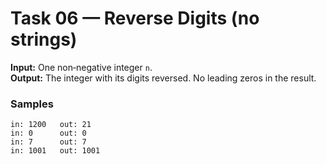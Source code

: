 
# Task 06 — Reverse Digits (no strings)

**Input:** One non‑negative integer `n`.  
**Output:** The integer with its digits reversed. No leading zeros in the result.

### Samples
```
in: 1200   out: 21
in: 0      out: 0
in: 7      out: 7
in: 1001   out: 1001
```
